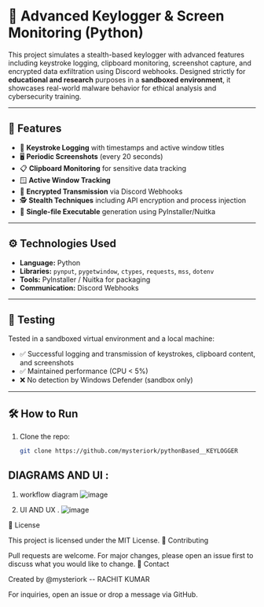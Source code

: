 # 🔐 Advanced Keylogger & Screen Monitoring (Python)

This project simulates a stealth-based keylogger with advanced features including keystroke logging, clipboard monitoring, screenshot capture, and encrypted data exfiltration using Discord webhooks. Designed strictly for **educational and research** purposes in a **sandboxed environment**, it showcases real-world malware behavior for ethical analysis and cybersecurity training.

---

## 📌 Features

- 🔑 **Keystroke Logging** with timestamps and active window titles  
- 🖥️ **Periodic Screenshots** (every 20 seconds)  
- 📋 **Clipboard Monitoring** for sensitive data tracking  
- 🪟 **Active Window Tracking**  
- 🔐 **Encrypted Transmission** via Discord Webhooks  
- 🕵️ **Stealth Techniques** including API encryption and process injection  
- 📁 **Single-file Executable** generation using PyInstaller/Nuitka

---

## ⚙️ Technologies Used

- **Language:** Python  
- **Libraries:** `pynput`, `pygetwindow`, `ctypes`, `requests`, `mss`, `dotenv`  
- **Tools:** PyInstaller / Nuitka for packaging  
- **Communication:** Discord Webhooks

---

## 🧪 Testing

Tested in a sandboxed virtual environment and a local machine:
- ✅ Successful logging and transmission of keystrokes, clipboard content, and screenshots
- ✅ Maintained performance (CPU < 5%)
- ❌ No detection by Windows Defender (sandbox only)

---

## 🛠 How to Run

1. Clone the repo:
   ```bash
   git clone https://github.com/mysteriork/pythonBased__KEYLOGGER


## DIAGRAMS AND UI :

1) workflow diagram
   ![image](https://github.com/user-attachments/assets/28ba164d-5c47-4674-a01f-d3bceb3d2a9c)


3) UI AND UX .
   ![image](https://github.com/user-attachments/assets/4488938b-ae3c-4791-8a0e-f792e65df013)


📄 License

This project is licensed under the MIT License. 🤝 Contributing

Pull requests are welcome. For major changes, please open an issue first to discuss what you would like to change. 📧 Contact

Created by @mysteriork -- RACHIT KUMAR

For inquiries, open an issue or drop a message via GitHub.


